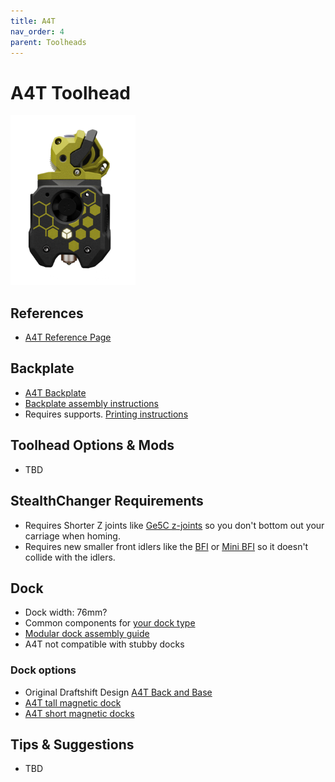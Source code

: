 ```yaml
---
title: A4T
nav_order: 4
parent: Toolheads
---
```


# A4T Toolhead

<img src="../media/Toolheads/A4t.png" width=200>

## References
* [A4T Reference Page](https://github.com/Armchair-Heavy-Industries/A4T)

## Backplate
* [A4T Backplate](https://github.com/sdylewski/StealthChanger/blob/main/STLs/Backplates/A4T.stl)
* [Backplate assembly instructions](https://github.com/sdylewski/StealthChanger/blob/main/Manual/Stealthchanger_Assembly_Guide.pdf)
* Requires supports. [Printing instructions](../Printing.md)

## Toolhead Options & Mods
* TBD

## StealthChanger Requirements
* Requires Shorter Z joints like <a href="https://github.com/VoronDesign/VoronUsers/tree/main/printer_mods/hartk1213/Voron2.4_GE5C">Ge5C z-joints</a> so you don't bottom out your carriage when homing.
* Requires new smaller front idlers like the <a href="https://github.com/clee/VoronBFI">BFI</a> or <a href="https://github.com/DraftShift/StealthChanger/tree/main/UserMods/BT123/MiniBFI%20%2B%20MicroBFI">Mini BFI</a> so it doesn't collide with the idlers.

## Dock
* Dock width: 76mm?
* Common components for [your dock type](.../Dock.md)
* [Modular dock assembly guide](https://github.com/DraftShift/ModularDock/blob/main/Manual/ModularDock_Assembly_Guide.pdf)
* A4T not compatible with stubby docks

### Dock options
* Original Draftshift Design [A4T Back and Base](https://github.com/DraftShift/ModularDock/tree/main/STLs/A4T)
* [A4T tall magnetic dock](https://www.printables.com/model/1381192-stealthchanger-a4t-magnetic-dock)
* [A4T short magnetic docks](https://github.com/DraftShift/ModularDock/blob/main/UserMods/dudewithan02/A4T-Magnet-Docks/README.md)


## Tips & Suggestions
* TBD